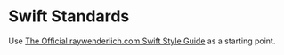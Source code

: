 # Swift Standards

Use [The Official raywenderlich.com Swift Style Guide](https://github.com/raywenderlich/swift-style-guide)
as a starting point.
